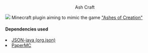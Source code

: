 <p align="center">Ash Craft</p>

<img src="https://ashesofcreation.wiki/images/thumb/c/cb/ashes-of-creation-new-logo.png/450px-ashes-of-creation-new-logo.png">
Minecraft plugin aiming to mimic the game <a href="https://ashesofcreation.com/">"Ashes of Creation"</a>



#### Dependencies used
<li><a href="https://mvnrepository.com/artifact/org.json/json">JSON-java (org.json)</a></li>
<li><a href="https://papermc.io/">PaperMC</a></li>

